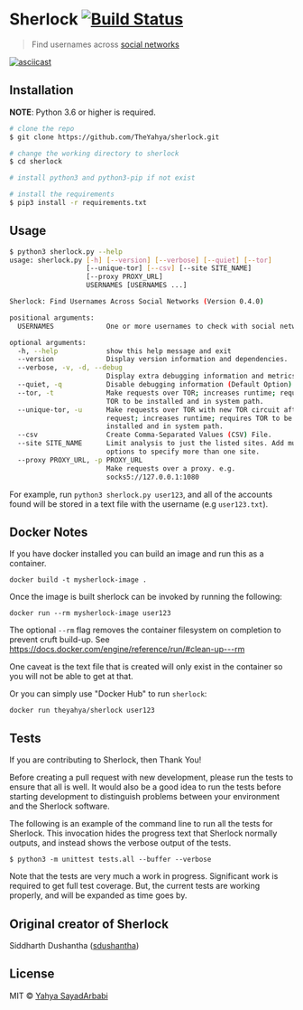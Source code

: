# Sherlock [![Build Status](https://travis-ci.com/TheYahya/sherlock.svg?branch=master)](https://travis-ci.com/TheYahya/sherlock)
> Find usernames across [social networks](https://github.com/theyahya/sherlock/blob/master/sites.md)

[![asciicast](https://asciinema.org/a/IMRMmbAxFGUgd2SJN0rkAfaPb.svg)](https://asciinema.org/a/IMRMmbAxFGUgd2SJN0rkAfaPb)

## Installation

**NOTE**: Python 3.6 or higher is required.

```bash
# clone the repo
$ git clone https://github.com/TheYahya/sherlock.git

# change the working directory to sherlock
$ cd sherlock

# install python3 and python3-pip if not exist

# install the requirements
$ pip3 install -r requirements.txt
```

## Usage

```bash
$ python3 sherlock.py --help
usage: sherlock.py [-h] [--version] [--verbose] [--quiet] [--tor]
                   [--unique-tor] [--csv] [--site SITE_NAME]
                   [--proxy PROXY_URL]
                   USERNAMES [USERNAMES ...]

Sherlock: Find Usernames Across Social Networks (Version 0.4.0)

positional arguments:
  USERNAMES             One or more usernames to check with social networks.

optional arguments:
  -h, --help            show this help message and exit
  --version             Display version information and dependencies.
  --verbose, -v, -d, --debug
                        Display extra debugging information and metrics.
  --quiet, -q           Disable debugging information (Default Option).
  --tor, -t             Make requests over TOR; increases runtime; requires
                        TOR to be installed and in system path.
  --unique-tor, -u      Make requests over TOR with new TOR circuit after each
                        request; increases runtime; requires TOR to be
                        installed and in system path.
  --csv                 Create Comma-Separated Values (CSV) File.
  --site SITE_NAME      Limit analysis to just the listed sites. Add multiple
                        options to specify more than one site.
  --proxy PROXY_URL, -p PROXY_URL
                        Make requests over a proxy. e.g.
                        socks5://127.0.0.1:1080
```

For example, run ```python3 sherlock.py user123```, and all of the accounts
found will be stored in a text file with the username (e.g ```user123.txt```).

## Docker Notes
If you have docker installed you can build an image and run this as a container.

```
docker build -t mysherlock-image .
```

Once the image is built sherlock can be invoked by running the following:

```
docker run --rm mysherlock-image user123
```

The optional ```--rm``` flag removes the container filesystem on completion to prevent cruft build-up.  See https://docs.docker.com/engine/reference/run/#clean-up---rm

One caveat is the text file that is created will only exist in the container so you will not be able to get at that.


Or you can simply use "Docker Hub" to run `sherlock`:
```
docker run theyahya/sherlock user123
```

## Tests
If you are contributing to Sherlock, then Thank You!

Before creating a pull request with new development, please run the tests
to ensure that all is well.  It would also be a good idea to run the tests
before starting development to distinguish problems between your
environment and the Sherlock software.

The following is an example of the command line to run all the tests for
Sherlock.  This invocation hides the progress text that Sherlock normally
outputs, and instead shows the verbose output of the tests.

```
$ python3 -m unittest tests.all --buffer --verbose
```

Note that the tests are very much a work in progress.  Significant work is
required to get full test coverage.  But, the current tests are working
properly, and will be expanded as time goes by.

## Original creator of Sherlock
Siddharth Dushantha ([sdushantha](https://github.com/sdushantha))

## License

MIT © [Yahya SayadArbabi](https://theyahya.com)
